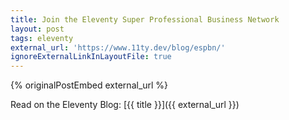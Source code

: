 ```yaml
---
title: Join the Eleventy Super Professional Business Network
layout: post
tags: eleventy
external_url: 'https://www.11ty.dev/blog/espbn/'
ignoreExternalLinkInLayoutFile: true
---
```

{% originalPostEmbed external_url %}

Read on the Eleventy Blog: [{{ title }}]({{ external_url }})
